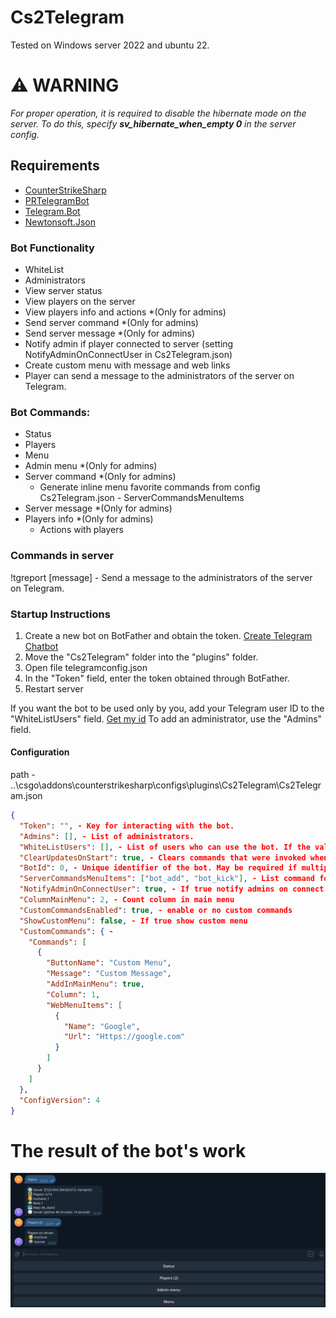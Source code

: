 # Cs2Telegram

Tested on Windows server 2022 and ubuntu 22.

# ⚠️ WARNING
*For proper operation, it is required to disable the hibernate mode on the server. To do this, specify __sv_hibernate_when_empty 0__ in the server config.*

## Requirements
 - [CounterStrikeSharp](https://github.com/roflmuffin/CounterStrikeSharp/tree/main)
 - [PRTelegramBot](https://github.com/prethink/PRTelegramBot)
 - [Telegram.Bot](https://github.com/TelegramBots/Telegram.Bot)
 - [Newtonsoft.Json](https://github.com/JamesNK/Newtonsoft.Json)       


### Bot Functionality
- WhiteList
- Administrators
- View server status
- View players on the server
- View players info and actions *(Only for admins)
- Send server command *(Only for admins)
- Send server message *(Only for admins)
- Notify admin if player connected to server (setting NotifyAdminOnConnectUser in Cs2Telegram.json)
- Create custom menu with message and web links
- Player can send a message to the administrators of the server on Telegram.


### Bot Commands:
- Status
- Players
- Menu
- Admin menu *(Only for admins)
- Server command *(Only for admins)
   * Generate inline menu favorite commands from config Cs2Telegram.json - ServerCommandsMenuItems
- Server message *(Only for admins)
-  Players info *(Only for admins)
   * Actions with players

### Commands in server
!tgreport [message] - Send a message to the administrators of the server on Telegram.

### Startup Instructions
1. Create a new bot on BotFather and obtain the token. [Create Telegram Chatbot](https://sendpulse.com/knowledge-base/chatbot/telegram/create-telegram-chatbot)
2. Move the "Cs2Telegram" folder into the "plugins" folder.
3. Open file telegramconfig.json
4. In the "Token" field, enter the token obtained through BotFather.
5. Restart server

If you want the bot to be used only by you, add your Telegram user ID to the "WhiteListUsers" field. [Get my id](https://t.me/getmyid_bot) To add an administrator, use the "Admins" field.

#### Configuration
path - ..\csgo\addons\counterstrikesharp\configs\plugins\Cs2Telegram\Cs2Telegram.json     

```json
{
  "Token": "", - Key for interacting with the bot.     
  "Admins": [], - List of administrators.       
  "WhiteListUsers": [], - List of users who can use the bot. If the value is empty, all users can use the bot.       
  "ClearUpdatesOnStart": true, - Clears commands that were invoked when the bot was not running.       
  "BotId": 0, - Unique identifier of the bot. May be required if multiple bots are used in the same application.  
  "ServerCommandsMenuItems": ["bot_add", "bot_kick"], - List command for inline buttons 
  "NotifyAdminOnConnectUser": true, - If true notify admins on connect new player on server
  "ColumnMainMenu": 2, - Count column in main menu
  "CustomCommandsEnabled": true, - enable or no custom commands
  "ShowCustomMenu": false, - If true show custom menu
  "CustomCommands": { - 
    "Commands": [
      {
        "ButtonName": "Custom Menu",
        "Message": "Custom Message",
        "AddInMainMenu": true,
        "Column": 1,
        "WebMenuItems": [
          {
            "Name": "Google",
            "Url": "Https://google.com"
          }
        ]
      }
    ]
  },
  "ConfigVersion": 4
}
```
     
   
# The result of the bot's work

![BotResult](/doc/BotResult.png)
